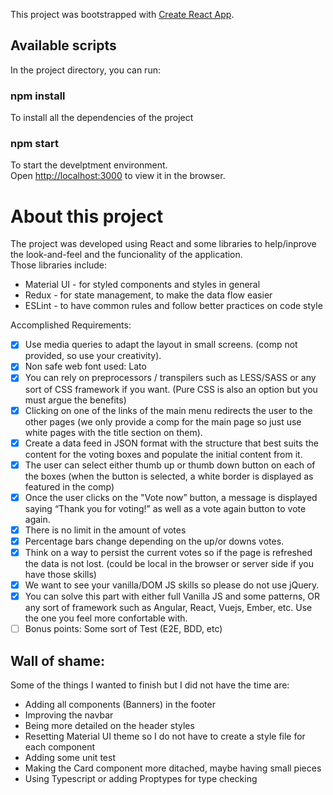 This project was bootstrapped with [Create React App](https://github.com/facebook/create-react-app).

## Available scripts

In the project directory, you can run:

### npm install

To install all the dependencies of the project

### npm start

To start the develptment environment.<br>
Open [http://localhost:3000](http://localhost:3000) to view it in the browser.

# About this project

The project was developed using React and some libraries to help/inprove the look-and-feel and the funcionality of the application.<br>
Those libraries include:

- Material UI - for styled components and styles in general
- Redux - for state management, to make the data flow easier
- ESLint - to have common rules and follow better practices on code style

Accomplished Requirements:

- [x] Use media queries to adapt the layout in small screens. (comp not provided, so use your creativity).
- [x] Non safe web font used: Lato
- [x] You can rely on preprocessors / transpilers such as LESS/SASS or any sort of CSS framework if you want. (Pure CSS is also an option but you must argue the benefits)
- [x] Clicking on one of the links of the main menu redirects the user to the other pages (we only provide a comp for the main page so just use white pages with the title section on them).
- [x] Create a data feed in JSON format with the structure that best suits the content for the voting boxes and populate the initial content from it.
- [x] The user can select either thumb up or thumb down button on each of the boxes (when the button is selected, a white border is displayed as featured in the comp)
- [x] Once the user clicks on the "Vote now” button, a message is displayed saying “Thank you for voting!” as well as a vote again button to vote again.
- [x] There is no limit in the amount of votes
- [x] Percentage bars change depending on the up/or downs votes.
- [x] Think on a way to persist the current votes so if the page is refreshed the data is not lost. (could be local in the browser or server side if you have those skills)
- [x] We want to see your vanilla/DOM JS skills so please do not use jQuery.
- [x] You can solve this part with either full Vanilla JS and some patterns, OR any sort of framework such as Angular, React, Vuejs, Ember, etc. Use the one you feel more confortable with.
- [ ] Bonus points: Some sort of Test (E2E, BDD, etc)

## Wall of shame:

Some of the things I wanted to finish but I did not have the time are:

- Adding all components (Banners) in the footer
- Improving the navbar
- Being more detailed on the header styles
- Resetting Material UI theme so I do not have to create a style file for each component
- Adding some unit test
- Making the Card component more ditached, maybe having small pieces
- Using Typescript or adding Proptypes for type checking
